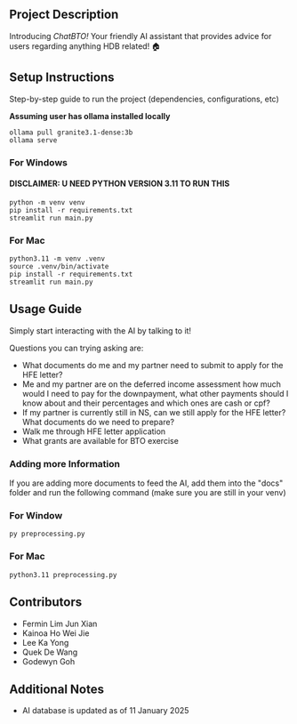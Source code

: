 ## Project Description
Introducing *ChatBTO!* Your friendly AI assistant that provides advice for users regarding anything HDB related! 🏠

## Setup Instructions

Step-by-step guide to run the project (dependencies, configurations, etc)

**Assuming user has ollama installed locally**

```
ollama pull granite3.1-dense:3b
ollama serve
```

### For Windows
#### DISCLAIMER: U NEED PYTHON VERSION 3.11 TO RUN THIS
```
python -m venv venv
pip install -r requirements.txt
streamlit run main.py
```

### For Mac
```
python3.11 -m venv .venv
source .venv/bin/activate
pip install -r requirements.txt
streamlit run main.py
```

## Usage Guide

Simply start interacting with the AI by talking to it!

Questions you can trying asking are:
- What documents do me and my partner need to submit to apply for the HFE letter?
- Me and my partner are on the deferred income assessment how much would I need to pay for the downpayment, what other payments should I know about and their percentages and which ones are cash or cpf?
- If my partner is currently still in NS, can we still apply for the HFE letter? What documents do we need to prepare?
- Walk me through HFE letter application
- What grants are available for BTO exercise

### Adding more Information

If you are adding more documents to feed the AI, add them into the "docs" folder and run the following command (make sure you are still in your venv)

### For Window
```
py preprocessing.py
```

### For Mac
```
python3.11 preprocessing.py
```

## Contributors

- Fermin Lim Jun Xian
- Kainoa Ho Wei Jie
- Lee Ka Yong
- Quek De Wang
- Godewyn Goh

## Additional Notes

- AI database is updated as of 11 January 2025